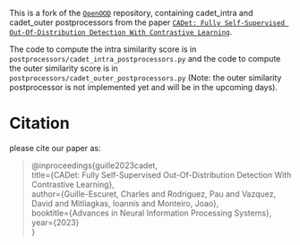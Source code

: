 This is a fork of the [`OpenOOD`](https://github.com/Jingkang50/OpenOOD) repository, containing cadet_intra and cadet_outer postprocessors from the paper [`CADet: Fully Self-Supervised Out-Of-Distribution Detection With Contrastive Learning`](https://arxiv.org/abs/2210.01742).

The code to compute the intra similarity score is in `postprocessors/cadet_intra_postprocessors.py` and the code to compute the outer similarity score is in `postprocessors/cadet_outer_postprocessors.py` (Note: the outer similarity postprocessor is not implemented yet and will be in the upcoming days).

# Citation

please cite our paper as:

> @inproceedings{guille2023cadet, <br>
>  title={CADet: Fully Self-Supervised Out-Of-Distribution Detection With Contrastive Learning}, <br>
>  author={Guille-Escuret, Charles and Rodriguez, Pau and Vazquez, David and Mitliagkas, Ioannis and Monteiro, Joao}, <br>
>  booktitle={Advances in Neural Information Processing Systems}, <br>
>  year={2023} <br>
>}
